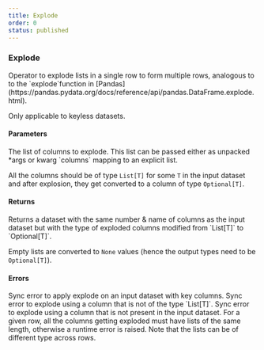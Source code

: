 ```yaml
---
title: Explode
order: 0
status: published
---
```

### Explode

<Divider>
<LeftSection>
Operator to explode lists in a single row to form multiple rows, analogous to 
to the `explode`function in [Pandas](https://pandas.pydata.org/docs/reference/api/pandas.DataFrame.explode.html).

Only applicable to keyless datasets.

#### Parameters

<Expandable title="columns" type="List[str]">
The list of columns to explode. This list can be passed either as 
unpacked *args or kwarg `columns` mapping to an explicit list.

All the columns should be of type `List[T]` for some `T` in the input dataset and
after explosion, they get converted to a column of type `Optional[T]`.
</Expandable>

#### Returns
<Expandable type="Dataset">
Returns a dataset with the same number & name of columns as the input dataset but
with the type of exploded columns modified from `List[T]` to `Optional[T]`. 

Empty lists are converted to `None` values (hence the output types need to be
`Optional[T]`).
</Expandable>


#### Errors
<Expandable title="Exploding keyed datasets">
Sync error to apply explode on an input dataset with key columns.
</Expandable>

<Expandable title="Exploding non-list columns">
Sync error to explode using a column that is not of the type `List[T]`.
</Expandable>

<Expandable title="Exploding non-existent columns">
Sync error to explode using a column that is not present in the input dataset.
</Expandable>

<Expandable title="Unequal size lists in multi-column explode">
For a given row, all the columns getting exploded must have lists of the same
length, otherwise a runtime error is raised. Note that the lists can be of 
different type across rows.
</Expandable>

</LeftSection>

<RightSection>
<pre snippet="api-reference/operators/explode#basic" status="success"
    message="Exploding skus and prices together" highlight="19">
</pre>

<pre snippet="api-reference/operators/explode#exploding_non_list" status="error"
    message="Exploding a non-list column" highlight="5, 17">
</pre>

<pre snippet="api-reference/operators/explode#exploding_missing" status="error"
    message="Exploding a non-existent column" highlight="17">
</pre>
</RightSection>

</Divider>
